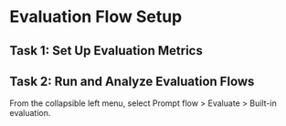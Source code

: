# Evaluation Flow Setup

## Task 1: Set Up Evaluation Metrics

## Task 2: Run and Analyze Evaluation Flows

From the collapsible left menu, select Prompt flow > Evaluate > Built-in evaluation.
